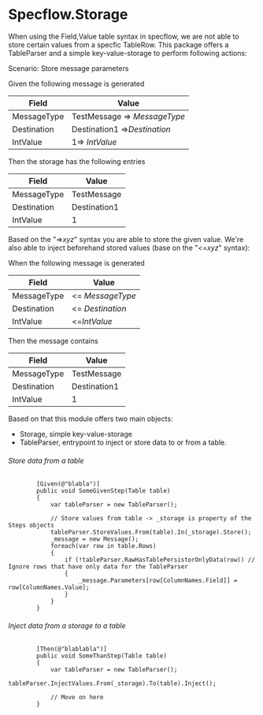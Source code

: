 # Specflow.Storage

When using the Field,Value table syntax in specflow, we are not able to store certain values from a specfic TableRow. This package offers a TableParser and a simple key-value-storage to perform following actions:


Scenario: Store message parameters


Given the following message is generated

| Field       | Value                        |
|-------------|------------------------------|
| MessageType | TestMessage => $MessageType$ |
| Destination | Destination1 =>$Destination$ |
| IntValue    | 1=> $IntValue$               |

Then the storage has the following entries

| Field       | Value        |
|-------------|--------------|
| MessageType | TestMessage  |
| Destination | Destination1 |
| IntValue    | 1            |
  
Based on the "=>$xyz$" syntax you are able to store the given value. We're also able to inject beforehand stored values (base on the "<=$xyz$" syntax):
  
When the following message is generated

| Field       | Value            |
|-------------|------------------|
| MessageType | <= $MessageType$ |
| Destination | <= $Destination$ |
| IntValue    | <=$IntValue$     |

Then the message contains

| Field       | Value        |
|-------------|--------------|
| MessageType | TestMessage  |
| Destination | Destination1 |
| IntValue    | 1            |


Based on that this module offers two main objects:

- Storage, simple key-value-storage
- TableParser, entrypoint to inject or store data to or from a table.


###### Store data from a table

```
        [Given(@"blabla")]
        public void SomeGivenStep(Table table)
        {
            var tableParser = new TableParser();
            
            // Store values from table -> _storage is property of the Steps objects
            tableParser.StoreValues.From(table).In(_storage).Store();
            _message = new Message();
            foreach(var row in table.Rows)
            {
                if (!tableParser.RawHasTablePersistorOnlyData(row)) // Ignore rows that have only data for the TableParser
                {
                    _message.Parameters[row[ColumnNames.Field]] = row[ColumnNames.Value];
                }
            }         
        }
```

###### Inject data from a storage to a table
```
        [Then(@"blablabla")]
        public void SomeThanStep(Table table)
        {
            var tableParser = new TableParser();
            tableParser.InjectValues.From(_storage).To(table).Inject();
            
            // Move on here
        }
```
